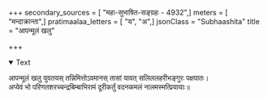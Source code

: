+++
secondary_sources = [ "महा-सुभाषित-सङ्ग्रहः - 4932",]
meters = [ "मन्दाक्रान्ता",]
pratimaalaa_letters = [ "य", "अ",]
jsonClass = "Subhaashita"
title = "आपन्मूलं खलु"

+++

<details open><summary>Text</summary>

आपन्मूलं खलु युवतयस् तन्निमित्तोऽवमानस् तासां यावत् सलिललहरीभङ्गुरः पक्षपातः।  
अप्येवं भो परिणतशरच्चन्द्रबिम्बाभिरामं दूरीकर्तुं वदनकमलं नालमस्मत्प्रियायाः॥
</details>
